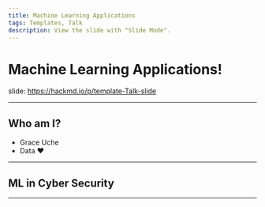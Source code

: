 ```yaml
---
title: Machine Learning Applications
tags: Templates, Talk
description: View the slide with "Slide Mode".
---
```


# Machine Learning Applications!

<!-- Put the link to this slide here so people can follow -->
slide: https://hackmd.io/p/template-Talk-slide

---

## Who am I?

- Grace Uche
- Data :heart: 

---

## ML in Cyber Security

---
